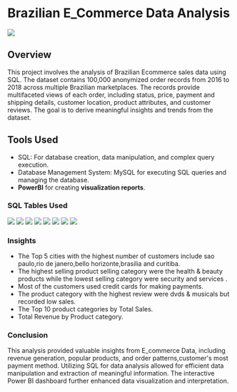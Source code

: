 # Brazilian E_Commerce Data Analysis
<img src="https://www.biztory.com/hubfs/retail%20ecommerce%20analytics.png">


## Overview

This project involves the analysis of Brazilian Ecommerce sales data using SQL.
The dataset contains 100,000 anonymized order records from 2016 to 2018 across multiple Brazilian marketplaces.
The records provide multifaceted views of each order, including status, price, payment and shipping details, customer location, product attributes, and customer reviews. 
The goal is to derive meaningful insights and trends from the dataset.

## Tools Used
* SQL: For database creation, data manipulation, and complex query execution.
* Database Management System: MySQL for executing SQL queries and managing the database.
* **PowerBI** for creating **visualization reports**.
  
### SQL Tables Used

<img src="https://images.geekster.in/experience/experience-img%20(4).webp" >
<img src="https://drive.google.com/file/d/1FhOyMaqPB5ulZxaW5kyBChgW5plJBg2l/view?usp=sharing">
<img src="https://drive.google.com/file/d/1FhOyMaqPB5ulZxaW5kyBChgW5plJBg2l/view?usp=sharing">
<img src="https://drive.google.com/file/d/1n2aizT1DiDbqcihHr1MwO5vUVaF2omLY/view?usp=drive_link">
<img src="https://drive.google.com/file/d/1z3mpQ5oilriCMDqJwPRYJ8LgP0WBesXi/view?usp=drive_link">
<img src="https://drive.google.com/file/d/1bQZME9FZz8CyRkRYBKYaTaRdzcMHOUjw/view?usp=drive_link">
<img src="https://drive.google.com/file/d/1ZZGE8Zpkbw9wh3nX8gOlH4gcolKHdCSg/view?usp=drive_link">
<img src="https://drive.google.com/file/d/1nGkFpppwmoyLOAE-PldzczB5BHxJYomB/view">

### Insights
* The Top 5 cities with the highest number of customers include sao paulo,rio de janero,bello horizonte,brasilia and curitiba.
* The highest selling product selling category were the health & beauty products while the lowest selling category were security and services .
* Most of the customers used credit cards for making payments.
* The product category with the highest review were dvds & musicals but recorded low sales.
* The Top 10 product categories by Total Sales.
* Total Revenue by Product category.

### Conclusion

This analysis provided valuable insights from E_commerce Data, including revenue generation, popular products, and order patterns,customer's most payment method.
Utilizing SQL for data analysis allowed for efficient data manipulation and extraction of meaningful information.
The interactive Power BI dashboard further enhanced data visualization and interpretation.  



